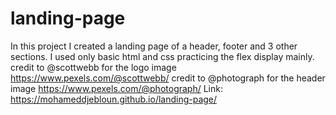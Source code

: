 # landing-page
In this project I created a landing page of a header, footer and 3 other sections.
I used only basic html and css practicing the flex display mainly.
credit to @scottwebb for the logo image
https://www.pexels.com/@scottwebb/
credit to @photograph for the header image
https://www.pexels.com/@photograph/
Link:
https://mohameddjebloun.github.io/landing-page/